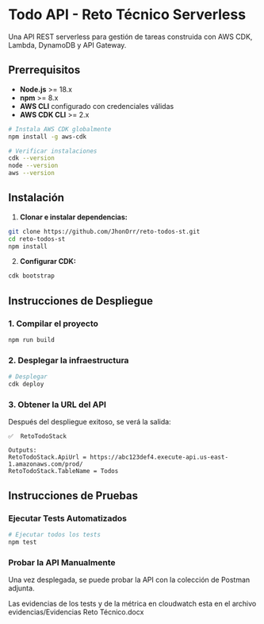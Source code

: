 # Todo API - Reto Técnico Serverless

Una API REST serverless para gestión de tareas construida con AWS CDK, Lambda, DynamoDB y API Gateway.

## Prerrequisitos

- **Node.js** >= 18.x
- **npm** >= 8.x
- **AWS CLI** configurado con credenciales válidas
- **AWS CDK CLI** >= 2.x

```bash
# Instala AWS CDK globalmente
npm install -g aws-cdk

# Verificar instalaciones
cdk --version
node --version
aws --version
```

## Instalación

1. **Clonar e instalar dependencias:**
```bash
git clone https://github.com/JhonOrr/reto-todos-st.git
cd reto-todos-st
npm install
```

2. **Configurar CDK:**
```bash
cdk bootstrap
```

## Instrucciones de Despliegue

### 1. Compilar el proyecto
```bash
npm run build
```

### 2. Desplegar la infraestructura
```bash
# Desplegar
cdk deploy
```

### 3. Obtener la URL del API
Después del despliegue exitoso, se verá la salida:
```
✅  RetoTodoStack

Outputs:
RetoTodoStack.ApiUrl = https://abc123def4.execute-api.us-east-1.amazonaws.com/prod/
RetoTodoStack.TableName = Todos
```
## Instrucciones de Pruebas

### Ejecutar Tests Automatizados

```bash
# Ejecutar todos los tests
npm test
```
### Probar la API Manualmente

Una vez desplegada, se puede probar la API con la colección de Postman adjunta.

Las evidencias de los tests y de la métrica en cloudwatch esta en el archivo evidencias/Evidencias Reto Técnico.docx



